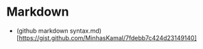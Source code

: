 # Markdown

* (github markdown syntax.md)[https://gist.github.com/MinhasKamal/7fdebb7c424d23149140]
